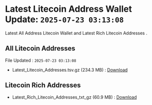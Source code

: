 # Latest Litecoin Address Wallet Update: `2025-07-23 03:13:08`

Latest All Address Litecoin Wallet and Latest Rich Litecoin Addresses .

## All Litecoin Addresses

File Updated : `2025-07-23 03:13:08`

- Latest_Litecoin_Addresses.tsv.gz (234.3 MB) : [Download](https://github.com/Pymmdrza/Rich-Address-Wallet/releases/tag/Litecoin)

## Litecoin Rich Addresses

- Latest_Rich_Litecoin_Addresses_txt_gz (60.9 MB) : [Download](https://github.com/Pymmdrza/Rich-Address-Wallet/releases/tag/Litecoin)
